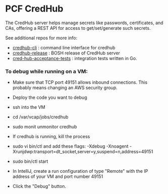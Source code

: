 # PCF CredHub

The CredHub server helps manage secrets like passwords, certificates, and CAs,
offering a REST API for access to get/set/generate such secrets.
 
See additional repos for more info:

* [credhub-cli](https://github.com/pivotal-cf/credhub-cli) :     command line interface for credhub
* [credhub-release](https://github.com/pivotal-cf/credhub-release) : BOSH release of CredHub server
* [cred-hub-acceptance-tests](https://github.com/pivotal-cf/cred-hub-acceptance-tests) : integration tests written in Go.

### To debug while running on a VM:

* Make sure that TCP port 49151 allows inbound connections. This probably means changing an AWS security group. 
* Deploy the code you want to debug
* ssh into the VM
* cd /var/vcap/jobs/credhub
* sudo monit unmonitor credhub
* If credhub is running, kill the process
* sudo vi bin/ctl and add these flags: -Xdebug -Xnoagent -Xrunjdwp:transport=dt_socket,server=y,suspend=n,address=49151
* sudo bin/ctl start

* In IntelliJ, create a run configuration of type "Remote" with the IP address of your VM and port number 49151
* Click the "Debug" button.

